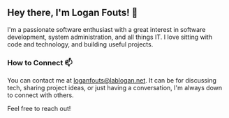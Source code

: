 ## Hey there, I'm Logan Fouts! 👋

I'm a passionate software enthusiast with a great interest in software development, system administration, and all things IT. I love sitting with code and technology, and building useful projects.

### How to Connect 📫

You can contact me at loganfouts@lablogan.net. It can be for discussing tech, sharing project ideas, or just having a conversation, I'm always down to connect with others.

Feel free to reach out!
<!---
Logan-Fouts/Logan-Fouts is a ✨ special ✨ repository because its `README.md` (this file) appears on your GitHub profile.
You can click the Preview link to take a look at your changes.
--->
